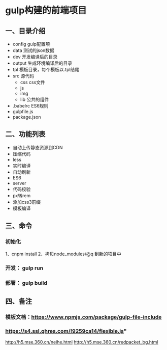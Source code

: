 # gulp构建的前端项目
## 一、目录介绍
- config    gulp配置项
- data      测试的json数据
- dev       开发编译后的目录
- output    生成环境编译后的目录
- tpl       模板目录，每个模板以.tpl结尾
- src       源代码
  + css      css文件
  + js
  + img
  + lib      公共的组件
- .babelrc   ES6规则
- gulpfile.js
- package.json


## 二、功能列表
- 自动上传静态资源到CDN
- 压缩代码
- less
- 实时编译
- 自动刷新
- ES6
- server
- 代码校验
- px转rem
- 添加css3前缀
- 模板编译



## 三、命令
### 初始化
1、cnpm install
2、拷贝node_modules/@q 到新的项目中
### 开发： gulp run
### 部署： gulp build

## 四、备注
### 模板文档：https://www.npmjs.com/package/gulp-file-include
### https://s4.ssl.qhres.com/!9259ca14/flexible.js"



http://h5.mse.360.cn/neihe.html
http://h5.mse.360.cn/redpacket_bg.html